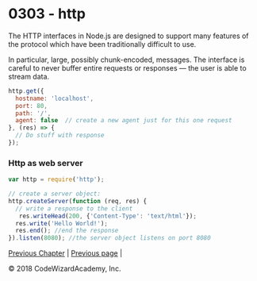 # 0303 - http

The HTTP interfaces in Node.js are designed to support many features of the protocol which have been traditionally difficult to use. 

In particular, large, possibly chunk-encoded, messages. The interface is careful to never buffer entire requests or responses — the user is able to stream data.

```js
http.get({
  hostname: 'localhost',
  port: 80,
  path: '/',
  agent: false  // create a new agent just for this one request
}, (res) => {
  // Do stuff with response
});
```


### Http as web server
``` js
var http = require('http');

// create a server object:
http.createServer(function (req, res) {
  // write a response to the client
   res.writeHead(200, {'Content-Type': 'text/html'});
  res.write('Hello World!'); 
  res.end(); //end the response
}).listen(8080); //the server object listens on port 8080
```


[Previous Chapter](/Chapters/02-NodeFundamentals) | [Previous page](/Chapters/03-CoreModules/0302-readline.md) | 

&copy; 2018 CodeWizardAcademy, Inc.

